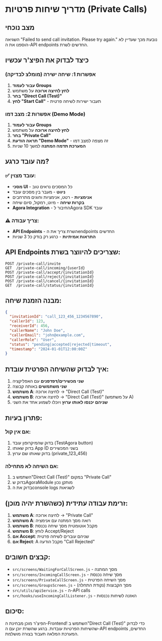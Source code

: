 # מדריך שיחות פרטיות (Private Calls)

## מצב נוכחי 

השגיאה "Failed to send call invitation. Please try again." נובעת מכך שעדיין לא הוספנו את ה-API endpoints החדשים לשרת.

## כיצד לבדוק את הפיצ'ר עכשיו

### אפשרות 1: שיחה ישירה (מומלצ לבדיקה)
1. **עבור לעמוד Groups**
2. **לחץ לחיצה ארוכה** על משתמש
3. **בחר "Direct Call (Test)"**
4. **לחץ "Start Call"** - תעבור ישירות לשיחה פרטית

### אפשרות 2: מצב דמו (Demo Mode)
1. **עבור לעמוד Groups**  
2. **לחץ לחיצה ארוכה** על משתמש
3. **בחר "Private Call"**
4. **תראה הודעת "Demo Mode"** - זה מצפה למצב דמו
5. **המערכת תדמה המתנה** למשך 10 שניות

## מה עובד כרגע?

### ✅ עובד מצוין:
- **מסכי UI** - כל המסכים נראים טוב
- **ניווט** - מעבר בין מסכים עובד
- **אנימציות** - רטט, אנימציות וחוגים מתרחבים
- **בקרות שיחה** - מיוט, רמקול, סיום שיחה
- **Agora Integration** - החיבור לAgora SDK עובד

### ⚠️ צריך עבודה:
- **API Endpoints** - השרת צריך את הendpoints החדשים
- **התראות אמיתיות** - כרגע רק בודק כל 3 שניות

## API Endpoints שצריכים להיווצר בשרת:

```
POST /private-call/invite
GET  /private-call/incoming/{userId}
POST /private-call/accept/{invitationId}
POST /private-call/reject/{invitationId}
POST /private-call/cancel/{invitationId}
GET  /private-call/status/{invitationId}
```

## מבנה הזמנת שיחה:

```json
{
  "invitationId": "call_123_456_1234567890",
  "callerId": 123,
  "receiverId": 456,
  "callerName": "John Doe", 
  "callerEmail": "john@example.com",
  "callerRole": "User",
  "status": "pending|accepted|rejected|timeout",
  "timestamp": "2024-01-01T12:00:00Z"
}
```

## איך לבדוק שהשיחה הפרטית עובדת:

1. **שני מכשירים/דפדפנים** עם האפליקציה
2. **שני משתמשים** באותה קבוצה
3. **משתמש A**: לחיצה ארוכה → "Direct Call (Test)"
4. **משתמש B**: לחיצה ארוכה → "Direct Call (Test)" (על משתמש A)
5. **שניהם יכנסו לאותו ערוץ** ויוכלו לשמוע אחד את השני

## פתרון בעיות:

### אם אין קול:
1. בדוק שהמיקרופון עובד (TestAgora button)
2. בדוק שאותו App ID בשני המכשירים
3. בדוק שאותו שם ערוץ (private_123_456)

### אם השיחה לא מתחילה:
1. השתמש ב"Direct Call (Test)" במקום "Private Call"
2. בדוק שAgoraModule מותקן נכון
3. בדוק את הconsole logs לשגיאות

## זרימת עבודה עתידית (כשהשרת יהיה מוכן):

1. **משתמש A**: לחיצה ארוכה → "Private Call"
2. **משתמש A**: רואה מסך המתנה עם אנימציה
3. **משתמש B**: מקבל אוטומטית מסך שיחה נכנסת
4. **משתמש B**: לוחץ Accept/Reject
5. **אם Accept**: שניהם עוברים לשיחה פרטית
6. **אם Reject**: A מקבל הודעה "Call Rejected"

## קבצים חשובים:

- `src/screens/WaitingForCallScreen.js` - מסך המתנה
- `src/screens/IncomingCallScreen.js` - מסך שיחה נכנסת  
- `src/screens/PrivateCallScreen.js` - מסך השיחה הפרטית
- `src/screens/GroupsScreen.js` - מסך הקבוצות (נקודת התחלה)
- `src/utils/apiService.js` - ה-API calls
- `src/hooks/useIncomingCallListener.js` - האזנה לשיחות נכנסות

## סיכום:

הפיצ'ר מוכן מבחינת ה-Frontend! השתמש ב"Direct Call (Test)" כדי לבדוק שהשיחות הפרטיות עובדות. ברגע שהשרת יוכן עם ה-API endpoints החדשים, המערכת המלאה תעבוד בצורה מושלמת. 